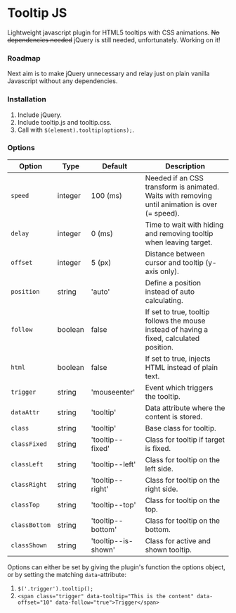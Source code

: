 # Tooltip JS

Lightweight javascript plugin for HTML5 tooltips with CSS animations. ~~No dependencies needed~~ jQuery is still needed, unfortunately. Working on it!

### Roadmap

Next aim is to make jQuery unnecessary and relay just on plain vanilla Javascript without any dependencies.

### Installation

1. Include jQuery.
2. Include tooltip.js and tooltip.css.
3. Call with `$(element).tooltip(options);`.

### Options

| Option | Type | Default | Description |
| ------ | ---- | ------- | ----------- |
| `speed` | integer | 100 (ms) | Needed if an CSS transform is animated. Waits with removing until animation is over (= speed). |
| `delay` | integer | 0 (ms) | Time to wait with hiding and removing tooltip when leaving target. |
| `offset` | integer | 5 (px) | Distance between cursor and tooltip (y-axis only). |
| `position` | string | 'auto' | Define a position instead of auto calculating. |
| `follow` | boolean | false | If set to true, tooltip follows the mouse instead of having a fixed, calculated position. |
| `html` | boolean | false | If set to true, injects HTML instead of plain text. |
| `trigger` | string | 'mouseenter' | Event which triggers the tooltip. |
| `dataAttr` | string | 'tooltip' | Data attribute where the content is stored. |
| `class` | string | 'tooltip' | Base class for tooltip. |
| `classFixed` | string | 'tooltip--fixed' | Class for tooltip if target is fixed. |
| `classLeft` | string | 'tooltip--left' | Class for tooltip on the left side. |
| `classRight` | string | 'tooltip--right' | Class for tooltip on the right side. |
| `classTop` | string | 'tooltip--top' | Class for tooltip on the top. |
| `classBottom` | string | 'tooltip--bottom' | Class for tooltip on the bottom. |
| `classShown` | string | 'tooltip--is-shown' | Class for active and shown tooltip. |

Options can either be set by giving the plugin's function the options object, or by setting the matching `data`-attribute:

1. `$('.trigger').tooltip();`
2. `<span class="trigger" data-tooltip="This is the content" data-offset="10" data-follow="true">Trigger</span>`
